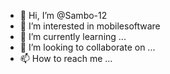 - 👋 Hi, I’m @Sambo-12
- 👀 I’m interested in mobilesoftware
- 🌱 I’m currently learning ...
- 💞️ I’m looking to collaborate on ...
- 📫 How to reach me ...

<!---
Sambo-12/Sambo-12 is a ✨ special ✨ repository because its `README.md` (this file) appears on your GitHub profile.
You can click the Preview link to take a look at your changes.
--->
